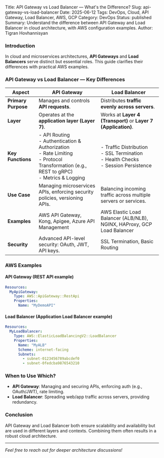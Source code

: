 Title: API Gateway vs Load Balancer — What's the Difference?
Slug: api-gateway-vs-load-balancer
Date: 2025-06-12
Tags: DevOps, Cloud, API Gateway, Load Balancer, AWS, GCP
Category: DevOps
Status: published
Summary: Understand the difference between API Gateway and Load Balancer in cloud architecture, with AWS configuration examples.
Author: Tigran Hovhannisyan

### Introduction

In cloud and microservices architectures, **API Gateways** and **Load Balancers** serve distinct but essential roles. This guide clarifies their differences with practical AWS examples.

### API Gateway vs Load Balancer — Key Differences

| Aspect              | API Gateway                                                                                                                                               | Load Balancer                                                                                    |
| ------------------- | --------------------------------------------------------------------------------------------------------------------------------------------------------- | ------------------------------------------------------------------------------------------------ |
| **Primary Purpose** | Manages and controls **API requests**.                                                                                                                    | Distributes **traffic evenly across servers**.                                                   |
| **Layer**           | Operates at the **application layer (Layer 7)**.                                                                                                          | Works at **Layer 4 (Transport)** or **Layer 7 (Application)**.                                   |
| **Key Functions**   | - API Routing  <br> - Authentication & Authorization  <br> - Rate Limiting  <br> - Protocol Transformation (e.g., REST to gRPC)  <br> - Metrics & Logging | - Traffic Distribution  <br> - SSL Termination  <br> - Health Checks  <br> - Session Persistence |
| **Use Case**        | Managing microservices APIs, enforcing security policies, versioning APIs.                                                                                | Balancing incoming traffic across multiple servers or services.                                  |
| **Examples**        | AWS API Gateway, Kong, Apigee, Azure API Management                                                                                                       | AWS Elastic Load Balancer (ALB/NLB), NGINX, HAProxy, GCP Load Balancer                           |
| **Security**        | Advanced API-level security: OAuth, JWT, API keys.                                                                                                        | SSL Termination, Basic Routing                                                                   |


### AWS Examples

#### API Gateway (REST API example)

```yaml
Resources:
  MyApiGateway:
    Type: AWS::ApiGateway::RestApi
    Properties:
      Name: "MyDemoAPI"
```

#### Load Balancer (Application Load Balancer example)

```yaml
Resources:
  MyLoadBalancer:
    Type: AWS::ElasticLoadBalancingV2::LoadBalancer
    Properties:
      Name: "MyALB"
      Scheme: internet-facing
      Subnets:
        - subnet-0123456789abcdef0
        - subnet-0fedcba9876543210
```

### When to Use Which?

- **API Gateway**: Managing and securing APIs, enforcing auth (e.g., OAuth/JWT), rate limiting.
- **Load Balancer**: Spreading web/app traffic across servers, providing redundancy.

### Conclusion

API Gateway and Load Balancer both ensure scalability and availability but are used in different layers and contexts. Combining them often results in a robust cloud architecture.

---

*Feel free to reach out for deeper architecture discussions!*
